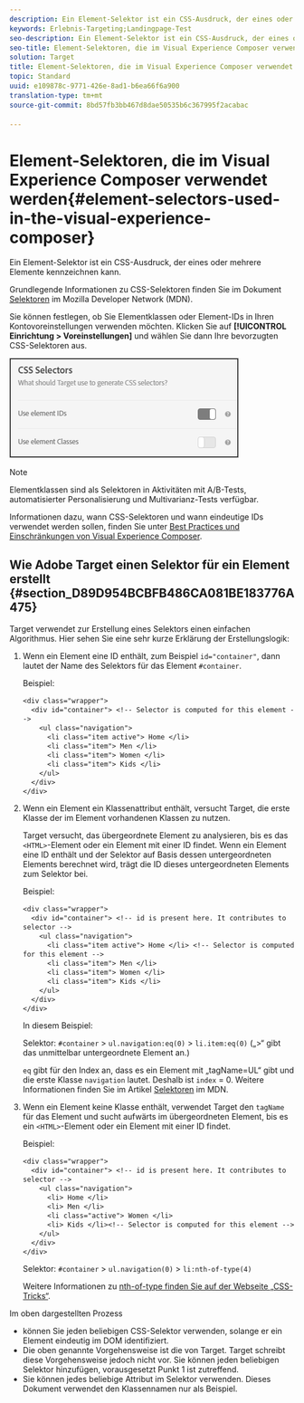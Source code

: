 ```yaml
---
description: Ein Element-Selektor ist ein CSS-Ausdruck, der eines oder mehrere Elemente kennzeichnen kann.
keywords: Erlebnis-Targeting;Landingpage-Test
seo-description: Ein Element-Selektor ist ein CSS-Ausdruck, der eines oder mehrere Elemente kennzeichnen kann.
seo-title: Element-Selektoren, die im Visual Experience Composer verwendet werden
solution: Target
title: Element-Selektoren, die im Visual Experience Composer verwendet werden
topic: Standard
uuid: e109878c-9771-426e-8ad1-b6ea66f6a900
translation-type: tm+mt
source-git-commit: 8bd57fb3bb467d8dae50535b6c367995f2acabac

---
```



# Element-Selektoren, die im Visual Experience Composer verwendet werden{#element-selectors-used-in-the-visual-experience-composer}

Ein Element-Selektor ist ein CSS-Ausdruck, der eines oder mehrere Elemente kennzeichnen kann.

Grundlegende Informationen zu CSS-Selektoren finden Sie im Dokument [Selektoren](https://developer.mozilla.org/en-US/docs/Web/Guide/CSS/Getting_started/Selectors) im Mozilla Developer Network (MDN).

Sie können festlegen, ob Sie Elementklassen oder Element-IDs in Ihren Kontovoreinstellungen verwenden möchten. Klicken Sie auf **[!UICONTROL Einrichtung &gt; Voreinstellungen]** und wählen Sie dann Ihre bevorzugten CSS-Selektoren aus.

![](assets/css_selectors.png)

>[!NOTE]
>
>Elementklassen sind als Selektoren in Aktivitäten mit A/B-Tests, automatisierter Personalisierung und Multivarianz-Tests verfügbar.

Informationen dazu, wann CSS-Selektoren und wann eindeutige IDs verwendet werden sollen, finden Sie unter [Best Practices und Einschränkungen von Visual Experience Composer](../../c-experiences/c-visual-experience-composer/experience-composer-best-practices.md#concept_E284B3F704C04406B174D9050A2528A6).

## Wie Adobe Target einen Selektor für ein Element erstellt {#section_D89D954BCBFB486CA081BE183776A475}

Target verwendet zur Erstellung eines Selektors einen einfachen Algorithmus. Hier sehen Sie eine sehr kurze Erklärung der Erstellungslogik:

1. Wenn ein Element eine ID enthält, zum Beispiel `id="container"`, dann lautet der Name des Selektors für das Element `#container`.

   Beispiel:

   ```
   <div class="wrapper">
     <div id="container"> <!-- Selector is computed for this element -->
       <ul class="navigation">
         <li class="item active"> Home </li>
         <li class="item"> Men </li>
         <li class="item"> Women </li>
         <li class="item"> Kids </li>
       </ul>
     </div>
   </div>
   ```

1. Wenn ein Element ein Klassenattribut enthält, versucht Target, die erste Klasse der im Element vorhandenen Klassen zu nutzen.

   Target versucht, das übergeordnete Element zu analysieren, bis es das `<HTML>`-Element oder ein Element mit einer ID findet. Wenn ein Element eine ID enthält und der Selektor auf Basis dessen untergeordneten Elements berechnet wird, trägt die ID dieses untergeordneten Elements zum Selektor bei.

   Beispiel:

   ```
   <div class="wrapper">
     <div id="container"> <!-- id is present here. It contributes to selector -->
       <ul class="navigation">
         <li class="item active"> Home </li> <!-- Selector is computed for this element -->
         <li class="item"> Men </li>
         <li class="item"> Women </li>
         <li class="item"> Kids </li>
       </ul>
     </div>
   </div>
   ```

   In diesem Beispiel:

   Selektor: `#container` &gt; `ul.navigation:eq(0)` &gt; `li.item:eq(0)` („&gt;“ gibt das unmittelbar untergeordnete Element an.)

   `eq` gibt für den Index an, dass es ein Element mit „tagName=UL“ gibt und die erste Klasse `navigation` lautet. Deshalb ist `index` = 0. Weitere Informationen finden Sie im Artikel [Selektoren](https://developer.mozilla.org/en-US/docs/Web/Guide/CSS/Getting_started/Selectors) im MDN.

1. Wenn ein Element keine Klasse enthält, verwendet Target den `tagName` für das Element und sucht aufwärts im übergeordneten Element, bis es ein `<HTML>`-Element oder ein Element mit einer ID findet.

   Beispiel:

   ```
   <div class="wrapper">
     <div id="container"> <!-- id is present here. It contributes to selector -->
       <ul class="navigation">
         <li> Home </li>
         <li> Men </li>
         <li class="active"> Women </li>
         <li> Kids </li><!-- Selector is computed for this element -->
       </ul>
     </div>
   </div>
   ```

   Selektor: `#container` &gt; `ul.navigation(0)` &gt; `li:nth-of-type(4)`

   Weitere Informationen zu [nth-of-type finden Sie auf der Webseite „CSS-Tricks“](https://css-tricks.com/almanac/selectors/n/nth-of-type/).

Im oben dargestellten Prozess

* können Sie jeden beliebigen CSS-Selektor verwenden, solange er ein Element eindeutig im DOM identifiziert.
* Die oben genannte Vorgehensweise ist die von Target. Target schreibt diese Vorgehensweise jedoch nicht vor. Sie können jeden beliebigen Selektor hinzufügen, vorausgesetzt Punkt 1 ist zutreffend.
* Sie können jedes beliebige Attribut im Selektor verwenden. Dieses Dokument verwendet den Klassennamen nur als Beispiel.

